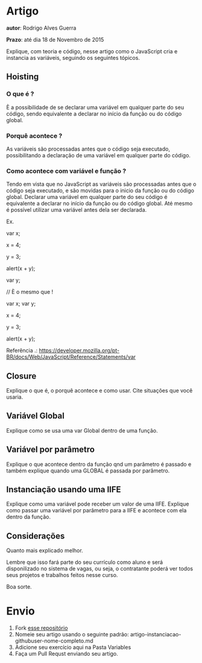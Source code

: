 # Artigo
**autor**: Rodrigo Alves Guerra

**Prazo**: até dia 18 de Novembro de 2015

Explique, com teoria e código, nesse artigo como o JavaScript cria e instancia as variáveis, seguindo os seguintes tópicos.

## Hoisting

### O que é ?

È a possibilidade de se declarar uma variável em qualquer parte do seu código, 
sendo equivalente a declarar no início da função ou do código global.

### Porquê acontece ?

As variáveis são processadas antes que o código seja executado, 
possibilitando a declaração de uma variável em qualquer parte do código.

### Como acontece com variável e função ?

Tendo em vista que no JavaScript as variáveis são processadas antes que o código seja executado, 
e são movidas para o inicio da função ou do código global.
Declarar uma variável em qualquer parte do seu código é equivalente a declarar no início da função ou do código global.
Até mesmo é possível utilizar uma variável antes dela ser declarada.

Ex.

var x;

x = 4;

y = 3;

alert(x + y); 

var y;

// È o mesmo que !

var x;
var y;

x = 4;

y = 3;

alert(x + y); 

Referência .: https://developer.mozilla.org/pt-BR/docs/Web/JavaScript/Reference/Statements/var

## Closure

Explique o que é, o porquê acontece e como usar. 
Cite situações que você usaria.

## Variável Global

Explique como se usa uma var Global dentro de uma função.

## Variável por parâmetro

Explique o que acontece dentro da função qnd um parâmetro é passado e também explique quando uma GLOBAL é passada por parâmetro.


## Instanciação usando uma IIFE

Explique como uma variável pode receber um valor de uma IIFE.
Explique como passar uma variável por parâmetro para a IIFE e acontece com ela dentro da função.


## Considerações

Quanto mais explicado melhor.

Lembre que isso fará parte do seu currículo como aluno e será disponilizado no sistema de vagas, ou seja, o contratante poderá ver todos seus projetos e trabalhos feitos nesse curso.

Boa sorte.

# Envio

1. Fork [esse repositório](https://github.com/Webschool-io/be-mean-instagram-artigos/) 
2. Nomeie seu artigo usando o seguinte padrão: artigo-instanciacao-githubuser-nome-completo.md
3. Adicione seu exercício aqui na Pasta Variables
4. Faça um Pull Requst enviando seu artigo.
